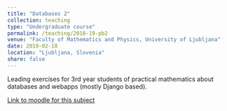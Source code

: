 ```yaml
---
title: "Databases 2"
collection: teaching
type: "Undergraduate course"
permalink: /teaching/2018-19-pb2
venue: "Faculty of Mathematics and Physics, University of Ljubljana"
date: 2019-02-18
location: "Ljubljana, Slovenia"
share: false
---
```


Leading exercises for 3rd year students of practical mathematics about databases and webapps (mostly Django based).

[Link to moodle for this subject](https://ucilnica1819.fmf.uni-lj.si/course/view.php?id=353)
